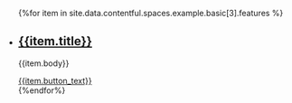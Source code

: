 <ul class="usa-card-group">
{%for item in site.data.contentful.spaces.example.basic[3].features %}
  <li class="usa-card tablet:grid-col-4">
    <div class="usa-card__container__alert">
      <div class="usa-card__header">
        <h2 class="usa-card__heading"><a href="">{{item.title}}</a></h2>
      </div>
      <div class="usa-card__body">
        <p>
          {{item.body}}
        </p>
      </div>
      <div class="usa-card__footer">
        <a href="{{item.link}}" class="usa-button">{{item.button_text}}</a>
      </div>
    </div>
  </li>
  {%endfor%}
</ul>